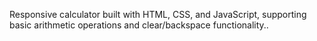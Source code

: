 Responsive calculator built with HTML, CSS, and JavaScript, supporting basic arithmetic operations and clear/backspace functionality..
